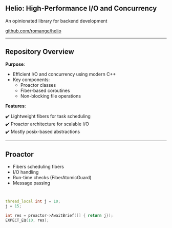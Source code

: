 ## Helio: High-Performance I/O and Concurrency

An opinionated library for backend development

[github.com/romange/helio](http://github.com/romange/helio)

---

## Repository Overview

**Purpose**:
- Efficient I/O and concurrency using modern C++
- Key components:
  - Proactor classes
  - Fiber-based coroutines
  - Non-blocking file operations

**Features**:

✔️ Lightweight fibers for task scheduling </br>
✔️ Proactor architecture for scalable I/O </br>
✔️ Mostly posix-based abstractions </br>

---

## Proactor

- Fibers scheduling fibers
- I/O handling
- Run-time checks (FiberAtomicGuard)
- Message passing

```cpp


thread_local int j = 10;
j = 15;

int res = proactor->AwaitBrief([] { return j});
EXPECT_EQ(10, res);
```